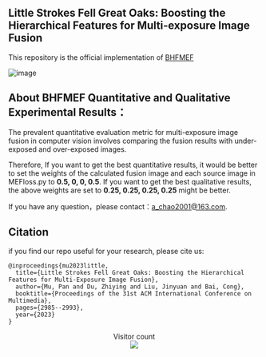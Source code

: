 ## Little Strokes Fell Great Oaks: Boosting the Hierarchical Features for Multi-exposure Image Fusion

This repository is the official implementation of  [BHFMEF](https://dl.acm.org/doi/10.1145/3581783.3612561)

![image](https://github.com/ZhiyingDu/BHFMEF/assets/111031904/5dacbf20-3bcf-428e-96e2-6cd7489c843a)

## About BHFMEF Quantitative and Qualitative Experimental Results：

The prevalent quantitative evaluation metric for multi-exposure image fusion in computer vision involves comparing the fusion results with under-exposed and over-exposed images.

Therefore, If you want to get the best quantitative results, it would be better to set the weights of the calculated fusion image and each source image in MEFloss.py to **0.5, 0, 0, 0.5**. If you want to get the best qualitative results, the above weights are set to **0.25, 0.25, 0.25, 0.25** might be better.

If you have any question，please contact：[a_chao2001@163.com](mailto:a_chao2001@163.com).

## Citation

if you find our repo useful for your research, please cite us:

```
@inproceedings{mu2023little,
  title={Little Strokes Fell Great Oaks: Boosting the Hierarchical Features for Multi-Exposure Image Fusion},
  author={Mu, Pan and Du, Zhiying and Liu, Jinyuan and Bai, Cong},
  booktitle={Proceedings of the 31st ACM International Conference on Multimedia},
  pages={2985--2993},
  year={2023}
}
```

<div align="center"> 
  Visitor count<br>
  <img src="https://profile-counter.glitch.me/ZhiyingDu/count.svg" /> 
</div>
